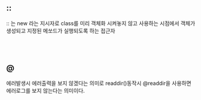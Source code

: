 ## ::

:: 는 new 라는 지시자로 class를 미리 객체화 시켜놓지 않고 사용하는 시점에서 객체가 생성되고 지정된 메쏘드가 실행되도록 하는 접근자

<br><br>

## @
에러발생시 에러출력을 보지 않겠다는 의미로 readdir()동작시 @readdir을 사용하면 에러로그를 보지 않는다는 의미이다.